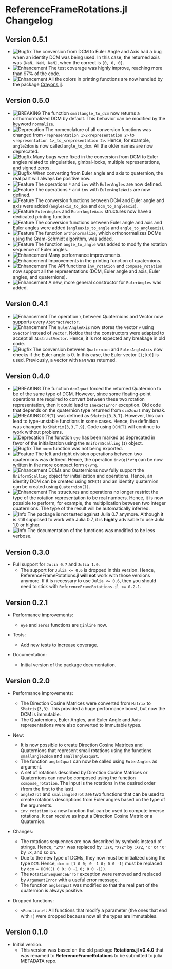 ReferenceFrameRotations.jl Changelog
====================================

Version 0.5.1
-------------

- ![Bugfix][badge-bugfix] The conversion from DCM to Euler Angle and Axis had a
  bug when an identity DCM was being used. In this case, the returned axis was
  `[NaN, NaN, NaN]`, when the correct is `[0, 0, 0]`.
- ![Enhancement][badge-enhancement] The test coverage was highly improve,
  reaching more than 97% of the code.
- ![Enhancement][badge-enhancement] All the colors in printing functions are now
  handled by the package
  [Crayons.jl](https://github.com/KristofferC/Crayons.jl).

Version 0.5.0
-------------

- ![BREAKING][badge-breaking] The function `smallangle_to_dcm` now returns a
  orthornormalized DCM by default. This behavior can be modified by the keyword
  `normalize`.
- ![Deprecation][badge-deprecation] The nomenclature of all conversion functions
  was changed from `<representation 1>2<representation 2>` to
  `<representation 1>_to_<representation 2>`. Hence, for example, `angle2dcm` is
  now called `angle_to_dcm`. All the older names are now deprecated.
- ![Bugfix][badge-bugfix] Many bugs were fixed in the conversion from DCM to
  Euler angles related to singularities, gimbal-locks, multiple representations,
  and signed zeros.
- ![Bugfix][badge-bugfix] When converting from Euler angle and axis to
  quaternion, the real part will always be positive now.
- ![Feature][badge-feature] The operations `*` and `inv` with `EulerAngles` are
  now defined.
- ![Feature][badge-feature] The operations `*` and `inv` with `EulerAngleAxis`
  are now defined.
- ![Feature][badge-feature] The conversion functions between DCM and Euler angle
  and axis were added (`angleaxis_to_dcm` and `dcm_to_angleaxis`).
- ![Feature][badge-feature] `EulerAngles` and `EulerAngleAxis` structures now
  have a dedicated printing function.
- ![Feature][badge-feature] The conversion functions between Euler angle and
  axis and Euler angles were added (`angleaxis_to_angle` and
  `angle_to_angleaxis`).
- ![Feature][badge-feature] The function `orthonormalize`, which orthonormalizes
  DCMs using the Gram-Schmidt algorithm, was added.
- ![Feature][badge-feature] The function `angle_to_angle` was added to modify
  the rotation sequence of Euler angles.
- ![Enhancement][badge-enhancement] Many performance improvements.
- ![Enhancement][badge-enhancement] Improvements in the printing function of
  quaternions.
- ![Enhancement][badge-enhancement] The API functions `inv_rotation` and
  `compose_rotation` now support all the representations (DCM, Euler angle and
  axis, Euler angles, and quaternions).
- ![Enhancement][badge-enhancement] A new, more general constructor for
  `EulerAngles` was added.

Version 0.4.1
-------------

- ![Enhancement][badge-enhancement] The operation `\` between Quaternions and
  Vector now supports every `AbstractVector`.
- ![Enhancement][badge-enhancement] The `EulerAngleAxis` now stores the vector
  `v` using `SVector` instead of `Vector`. Notice that the constructors were
  adapted to accept all `AbstractVector`. Hence, it is not expected any
  breakage in old code.
- ![Bugfix][badge-bugfix] The conversion between `Quaternion` and
  `EulerAngleAxis` now checks if the Euler angle is 0. In this case, the Euler
  vector `[1;0;0]` is used. Previously, a vector with `NaN` was returned.

Version 0.4.0
-------------

- ![BREAKING][badge-breaking] The function `dcm2quat` forced the returned
  Quaternion to be of the same type of DCM. However, since some floating-point
  operations are required to convert between these two rotation representation,
  then it could lead to `InexactError` exception. Old code that depends on the
  quaternion type returned from `dcm2quat` may break.
- ![BREAKING][badge-breaking] `DCM{T}` was defined as `SMatrix{3,3,T}`. However,
  this can lead to type-unstable functions in some cases. Hence, the definition
  was changed to `SMatrix{3,3,T,9}`. Code using `DCM{T}` will continue to work
  without problems.
- ![Deprecation][badge-deprecation] The function `eye` has been marked as
  deprecated in favor of the initialization using the `UniformScalling` (`I`)
  object.
- ![Bugfix][badge-bugfix] The `norm` function was not being exported.
- ![Feature][badge-feature] The left and right division operations between two
  quaternions was defined. Hence, the operation `inv(q)*v*q` can be now written
  in the more compact form `q\v*q`.
- ![Enhancement][badge-enhancement] DCMs and Quaternions now fully support the
  `UniformScalling` object for initialization and operations. Hence, an identity
  DCM can be created using `DCM(I)` and an identity quaternion can be created
  using `Quaternion(I)`.
- ![Enhancement][badge-enhancement] The structures and operations no longer
  restrict the type of the rotation representation to be real numbers. Hence, it
  is now possible to perform, for example, the multiplication between two
  integer quaternions.  The type of the result will be automatically inferred.
- ![Info][badge-info] The package is not tested against Julia 0.7 anymore.
  Although it is still supposed to work with Julia 0.7, it is **highly**
  advisable to use Julia 1.0 or higher.
- ![Info][badge-info] The documentation of the functions was modified to be less
  verbose.

Version 0.3.0
-------------

- Full support for `Julia 0.7` and `Julia 1.0`.
    * The support for `Julia <= 0.6` is dropped in this version. Hence,
      ReferenceFrameRotations.jl **will not** work with those versions anymore.
      If it is necessary to use `Julia <= 0.6`, then you should need to stick
      with `ReferenceFrameRotations.jl <= 0.2.1`.

Version 0.2.1
-------------

- Performance improvements:
    * `eye` and `zeros` functions are `@inline` now.

- Tests:
    * Add new tests to increase coverage.

- Documentation:
    * Initial version of the package documentation.

Version 0.2.0
-------------

- Performance improvements:
    * The Direction Cosine Matrices were converted from `Matrix` to
      `SMatrix{3,3}`. This provided a huge performance boost, but now the DCM
      is immutable.
    * The Quaternions, Euler Angles, and Euler Angle and Axis representations
      were also converted to immutable types.

- New:
    * It is now possible to create Direction Cosine Matrices and Quaternions
      that represent small rotations using the functions `smallangle2dcm` and
      `smallangle2quat`.
    * The function `angle2quat` can now be called using `EulerAngles` as
      argument.
    * A set of rotations described by Direction Cosine Matrices or Quaternions
      can now be composed using the function `compose_rotation`. The input is
      the rotations in the desired order (from the first to the last).
    * `angle2rot` and `smallangle2rot` are two functions that can be used to
      create rotations descriptions from Euler angles based on the type of the
      arguments.
    * `inv_rotation` is a new function that can be used to compute inverse
      rotations. It can receive as input a Direction Cosine Matrix or a
      Quaternion.

- Changes:
    * The rotations sequences are now described by symbols instead of strings.
      Hence, `"ZYX"` was replaced by `:ZYX`, `"XYZ"` by `:XYZ`, `'x'` or `'X'`
      by `:X`, and so on.
    * Due to the new type of DCMs, they now must be initialized using the type
      `DCM`. Hence, `dcm = [1 0 0; 0 -1 0; 0 0 -1]` must be replaced by
      `dcm = DCM([1 0 0; 0 -1 0; 0 0 -1])`.
    * The `RotationSequenceError` exception were removed and replaced by
      `ArgumentError` with a useful error message.
    * The function `angle2quat` was modified so that the real part of the
      quaternion is always positive.

- Dropped functions:
    * `<Function>!`: All functions that modify a parameter (the ones that end
      with `!`) were dropped because now all the types are immutables.

Version 0.1.0
-------------

- Initial version.
    * This version was based on the old package **Rotations.jl v0.4.0** that
      was renamed to **ReferenceFrameRotations** to be submitted to julia
      METADATA repo.

[badge-breaking]: https://img.shields.io/badge/BREAKING-red.svg
[badge-deprecation]: https://img.shields.io/badge/Deprecation-orange.svg
[badge-feature]: https://img.shields.io/badge/Feature-green.svg
[badge-enhancement]: https://img.shields.io/badge/Enhancement-blue.svg
[badge-bugfix]: https://img.shields.io/badge/Bugfix-purple.svg
[badge-info]: https://img.shields.io/badge/Info-gray.svg
